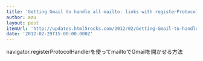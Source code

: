 ```yaml
---
title: 'Getting Gmail to handle all mailto: links with registerProtocolHandler - HTML5Rocks Updates'
author: azu
layout: post
itemUrl: 'http://updates.html5rocks.com/2012/02/Getting-Gmail-to-handle-all-mailto-links-with-registerProtocolHandler'
date: '2012-02-29T15:00:00.000Z'
---
```

navigator.registerProtocolHandlerを使ってmailtoでGmailを開かせる方法
